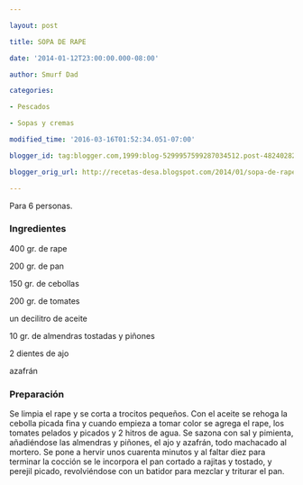 ```yaml
---

layout: post

title: SOPA DE RAPE

date: '2014-01-12T23:00:00.000-08:00'

author: Smurf Dad

categories:

- Pescados

- Sopas y cremas

modified_time: '2016-03-16T01:52:34.051-07:00'

blogger_id: tag:blogger.com,1999:blog-5299957599287034512.post-4824028237107519965

blogger_orig_url: http://recetas-desa.blogspot.com/2014/01/sopa-de-rape.html

---
```


Para 6 personas.

<h3>Ingredientes</h3>

400 gr. de rape

200 gr. de pan

150 gr. de cebollas

200 gr. de tomates

un decilitro de aceite

10 gr. de almendras tostadas y piñones

2 dientes de ajo

azafrán

<h3>Preparación</h3>

Se limpia el rape y se corta a trocitos pequeños. Con el aceite se rehoga la cebolla picada fina y cuando empieza a tomar color se agrega el rape, los tomates pelados y picados y 2 hitros de agua. Se sazona con sal y pimienta, añadiéndose las almendras y piñones, el ajo y azafrán, todo machacado al mortero. Se pone a hervir unos cuarenta minutos y al faltar diez para terminar la cocción se le incorpora el pan cortado a rajitas y tostado, y perejil picado, revolviéndose con un batidor para mezclar y triturar el pan.